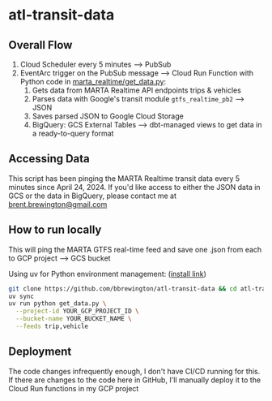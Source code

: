 # atl-transit-data

## Overall Flow

1. Cloud Scheduler every 5 minutes --> PubSub
1. EventArc trigger on the PubSub message --> Cloud Run Function with Python code in [marta_realtime/get_data.py](marta_realtime/get_data.py):
    1. Gets data from MARTA Realtime API endpoints trips & vehicles
    1. Parses data with Google's transit module `gtfs_realtime_pb2` --> JSON
    1. Saves parsed JSON to Google Cloud Storage
    1. BigQuery: GCS External Tables --> dbt-managed views to get data in a ready-to-query format

## Accessing Data

This script has been pinging the MARTA Realtime transit data every 5 minutes since April 24, 2024. If you'd like access to either the JSON data in GCS or the data in BigQuery, please contact me at [brent.brewington@gmail.com](mailto:brent.brewington@gmail.com)

## How to run locally

This will ping the MARTA GTFS real-time feed and save one .json from each to GCP project --> GCS bucket

Using uv for Python environment management: ([install link](https://docs.astral.sh/uv/getting-started/installation/))

```bash
git clone https://github.com/bbrewington/atl-transit-data && cd atl-transit-data
uv sync
uv run python get_data.py \
  --project-id YOUR_GCP_PROJECT_ID \
  --bucket-name YOUR_BUCKET_NAME \
  --feeds trip,vehicle
```

## Deployment

The code changes infrequently enough, I don't have CI/CD running for this.  If there are changes to the code here in GitHub, I'll manually deploy it to the Cloud Run functions in my GCP project
